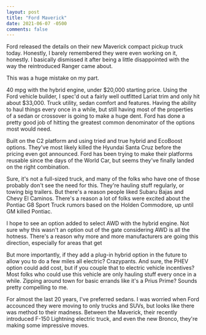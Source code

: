 ```yaml
---
layout: post
title: "Ford Maverick"
date: 2021-06-07 -0500
comments: false
---
```


Ford released the details on their new Maverick compact pickup truck today.  Honestly, I barely remembered they were even working on it, honestly.  I basically dismissed it after being a little disappointed with the way the reintroduced Ranger came about.

This was a huge mistake on my part.

40 mpg with the hybrid engine, under $20,000 starting price.  Using the Ford vehicle builder, I spec'd out a fairly well outfitted Lariat trim and only hit about $33,000.  Truck utility, sedan comfort and features.  Having the ability to haul things every once in a while, but still having most of the properties of a sedan or crossover is going to make a huge dent.  Ford has done a pretty good job of hitting the greatest common denominator of the options most would need.

Built on the C2 platform and using tried and true hybrid and EcoBoost options.  They've most likely killed the Hyundai Santa Cruz before the pricing even got announced.  Ford has been trying to make their platforms reusable since the days of the World Car, but seems they've finally landed on the right combination.

Sure, it's not a full-sized truck, and many of the folks who have one of those probably don't see the need for this.  They're hauling stuff regularly, or towing big trailers.  But there's a reason people liked Subaru Bajas and Chevy El Caminos.  There's a reason a lot of folks were excited about the Pontiac G8 Sport Truck rumors based on the Holden Commodore, up until GM killed Pontiac.

I hope to see an option added to select AWD with the hybrid engine.  Not sure why this wasn't an option out of the gate considering AWD is all the hotness.  There's a reason why more and more manufacturers are going this direction, especially for areas that get 

But more importantly, if they add a plug-in hybrid option in the future to allow you to do a few miles all electric?  Crazypants.  And sure, the PHEV option could add cost, but if you couple that to electric vehicle incentives?  Most folks who could use this vehicle are only hauling stuff every once in a while.  Zipping around town for basic errands like it's a Prius Prime?  Sounds pretty compelling to me.

For almost the last 20 years, I've preferred sedans.  I was worried when Ford accounced they were moving to only trucks and SUVs, but looks like there was method to their madness.  Between the Maverick, their recently introduced F-150 Lightning electric truck, and even the new Bronco, they're making some impressive moves.
